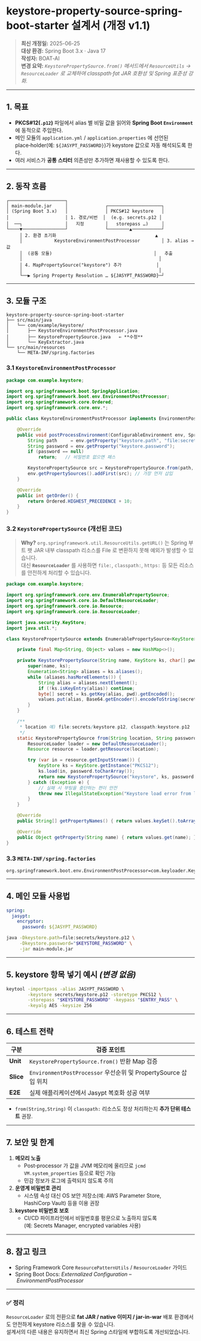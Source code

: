 
# keystore-property-source-spring-boot-starter 설계서 (개정 v1.1)

> **최신 개정일:** 2025-06-25  
> **대상 환경:** Spring Boot 3.x · Java 17  
> **작성자:** BOAT‑AI  
> **변경 요약:** *`KeystorePropertySource.from()` 메서드에서 `ResourceUtils` → `ResourceLoader` 로 교체하여 classpath·fat JAR 호환성 및 Spring 표준성 강화.*

---

## 1. 목표 

- **PKCS#12(`.p12`)** 파일에서 alias 별 비밀 값을 읽어와 **Spring Boot `Environment`** 에 동적으로 주입한다.  
- 메인 모듈의 `application.yml` / `application.properties` 에 선언된 place‑holder(예: `${JASYPT_PASSWORD}`)가 keystore 값으로 자동 해석되도록 한다.  
- 여러 서비스가 **공통 스타터** 의존성만 추가하면 재사용할 수 있도록 한다.

---

## 2. 동작 흐름 

```text
┌─────────────────────┐
│ main‑module.jar     │              ┌────────────────────┐
│ (Spring Boot 3.x)   │              │ PKCS#12 keystore   │
│                     │ 1. 경로/비번  │  (e.g. secrets.p12 │
│  ──┐                │   지정        │   storepass …)     │
└────▼────────────────┘              └────────▲───────────┘
     │ 2. 환경 초기화                                     ▲
     │            KeystoreEnvironmentPostProcessor        │ 3. alias → 값
     │  (공통 모듈)                                      │   추출
     │                                                   │
     │ 4. MapPropertySource("keystore") 추가             │
     │                                                   │
     └──▶ Spring Property Resolution … ${JASYPT_PASSWORD}─┘
```

---

## 3. 모듈 구조 

```
keystore-property-source-spring-boot-starter
├── src/main/java
│   └── com/example/keystore/
│       ├── KeystoreEnvironmentPostProcessor.java
│       ├── KeystorePropertySource.java   ← **수정**
│       └── KeyExtractor.java
└── src/main/resources
    └── META-INF/spring.factories
```

### 3.1 `KeystoreEnvironmentPostProcessor` 

```java
package com.example.keystore;

import org.springframework.boot.SpringApplication;
import org.springframework.boot.env.EnvironmentPostProcessor;
import org.springframework.core.Ordered;
import org.springframework.core.env.*;

public class KeystoreEnvironmentPostProcessor implements EnvironmentPostProcessor, Ordered {

    @Override
    public void postProcessEnvironment(ConfigurableEnvironment env, SpringApplication app) {
        String path     = env.getProperty("keystore.path", "file:secrets/keystore.p12");
        String password = env.getProperty("keystore.password");
        if (password == null)
            return;   // 비밀번호 없으면 패스

        KeystorePropertySource src = KeystorePropertySource.from(path, password);
        env.getPropertySources().addFirst(src); // 가장 먼저 삽입
    }

    @Override
    public int getOrder() {
        return Ordered.HIGHEST_PRECEDENCE + 10;
    }
}
```

### 3.2 `KeystorePropertySource` **(개선된 코드)**

> **Why?** `org.springframework.util.ResourceUtils.getURL()` 는 Spring 부트 팻 JAR 내부 classpath 리소스를 File 로 변환하지 못해 예외가 발생할 수 있습니다.  
> 대신 **`ResourceLoader`** 를 사용하면 `file:`, `classpath:`, `https:` 등 모든 리소스를 안전하게 처리할 수 있습니다.

```java
package com.example.keystore;

import org.springframework.core.env.EnumerablePropertySource;
import org.springframework.core.io.DefaultResourceLoader;
import org.springframework.core.io.Resource;
import org.springframework.core.io.ResourceLoader;

import java.security.KeyStore;
import java.util.*;

class KeystorePropertySource extends EnumerablePropertySource<KeyStore> {

    private final Map<String, Object> values = new HashMap<>();

    private KeystorePropertySource(String name, KeyStore ks, char[] pwd) throws Exception {
        super(name, ks);
        Enumeration<String> aliases = ks.aliases();
        while (aliases.hasMoreElements()) {
            String alias = aliases.nextElement();
            if (!ks.isKeyEntry(alias)) continue;
            byte[] secret = ks.getKey(alias, pwd).getEncoded();
            values.put(alias, Base64.getEncoder().encodeToString(secret));
        }
    }

    /** 
     * location 예) file:secrets/keystore.p12, classpath:keystore.p12
     */
    static KeystorePropertySource from(String location, String password) {
        ResourceLoader loader = new DefaultResourceLoader();
        Resource resource = loader.getResource(location);

        try (var in = resource.getInputStream()) {
            KeyStore ks = KeyStore.getInstance("PKCS12");
            ks.load(in, password.toCharArray());
            return new KeystorePropertySource("keystore", ks, password.toCharArray());
        } catch (Exception e) {
            // 실패 시 부팅을 중단하는 편이 안전
            throw new IllegalStateException("Keystore load error from location: " + location, e);
        }
    }

    @Override
    public String[] getPropertyNames() { return values.keySet().toArray(String[]::new); }

    @Override
    public Object getProperty(String name) { return values.get(name); }
}
```

### 3.3 `META-INF/spring.factories` 

```
org.springframework.boot.env.EnvironmentPostProcessor=com.keyloader.KeystoreEnvironmentPostProcessor
```

---

## 4. 메인 모듈 사용법 

```yaml
spring:
  jasypt:
    encryptor:
      password: ${JASYPT_PASSWORD}
```

```bash
java -Dkeystore.path=file:secrets/keystore.p12 \
     -Dkeystore.password="$KEYSTORE_PASSWORD" \
     -jar main-module.jar
```

---

## 5. keystore 항목 넣기 예시 _(변경 없음)_

```bash
keytool -importpass -alias JASYPT_PASSWORD \
        -keystore secrets/keystore.p12 -storetype PKCS12 \
        -storepass "$KEYSTORE_PASSWORD" -keypass "$ENTRY_PASS" \
        -keyalg AES -keysize 256
```

---

## 6. 테스트 전략 

| 구분 | 검증 포인트 |
|------|-------------|
| **Unit** | `KeystorePropertySource.from()` 반환 Map 검증 |
| **Slice** | `EnvironmentPostProcessor` 우선순위 및 PropertySource 삽입 위치 |
| **E2E** | 실제 애플리케이션에서 Jasypt 복호화 성공 여부 |
- `from(String,String)` 이 `classpath:` 리소스도 정상 처리하는지 **추가 단위 테스트** 권장.

---

## 7. 보안 및 한계 

1. **메모리 노출**
    - Post‑processor 가 값을 JVM 메모리에 올리므로 `jcmd VM.system_properties` 등으로 확인 가능
    - 민감 정보가 로그에 출력되지 않도록 주의
2. **운영계 비밀번호 관리**
    - 시스템 속성 대신 OS 보안 저장소(예: AWS Parameter Store, HashiCorp Vault) 등을 이용 권장
3. **keystore 비밀번호 보호**
    - CI/CD 파이프라인에서 비밀번호를 평문으로 노출하지 않도록  
      (예: Secrets Manager, encrypted variables 사용)

---

## 8. 참고 링크 

- Spring Framework Core `ResourcePatternUtils` / `ResourceLoader` 가이드  
- Spring Boot Docs: *Externalized Configuration – EnvironmentPostProcessor*

---

### ✅ 정리

`ResourceLoader` 로의 전환으로 **fat JAR / native 이미지 / jar-in-war** 배포 환경에서도 안전하게 keystore 리소스를 찾을 수 있습니다.  
설계서의 다른 내용은 유지하면서 최신 Spring 스타일에 부합하도록 개선되었습니다.  

